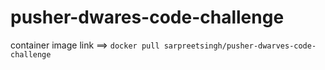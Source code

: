 # pusher-dwares-code-challenge

container image link ==> `docker pull sarpreetsingh/pusher-dwarves-code-challenge`

